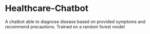 # Healthcare-Chatbot
A chatbot able to diagnose disease based on provided symptoms and recommend precautions. Trained on a random forest model
